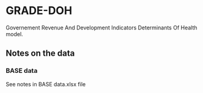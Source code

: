 # GRADE-DOH
Governement Revenue And Development Indicators Determinants Of Health model.

## Notes on the data

### BASE data

See notes in BASE data.xlsx file




